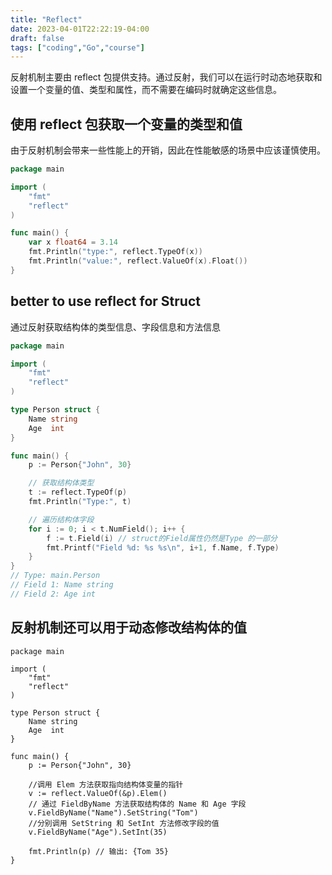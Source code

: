 ```yaml
---
title: "Reflect"
date: 2023-04-01T22:22:19-04:00
draft: false
tags: ["coding","Go","course"]
---
```


反射机制主要由 reflect 包提供支持。通过反射，我们可以在运行时动态地获取和设置一个变量的值、类型和属性，而不需要在编码时就确定这些信息。

## 使用 reflect 包获取一个变量的类型和值

由于反射机制会带来一些性能上的开销，因此在性能敏感的场景中应该谨慎使用。

```go
package main

import (
    "fmt"
    "reflect"
)

func main() {
    var x float64 = 3.14
    fmt.Println("type:", reflect.TypeOf(x))
    fmt.Println("value:", reflect.ValueOf(x).Float())
}
```
## better to use reflect for Struct 

通过反射获取结构体的类型信息、字段信息和方法信息
```go
package main

import (
    "fmt"
    "reflect"
)

type Person struct {
    Name string
    Age  int
}

func main() {
    p := Person{"John", 30}

    // 获取结构体类型
    t := reflect.TypeOf(p)
    fmt.Println("Type:", t)

    // 遍历结构体字段
    for i := 0; i < t.NumField(); i++ {
        f := t.Field(i) // struct的Field属性仍然是Type 的一部分
        fmt.Printf("Field %d: %s %s\n", i+1, f.Name, f.Type)
    }
}
// Type: main.Person
// Field 1: Name string
// Field 2: Age int
```

## 反射机制还可以用于动态修改结构体的值

```to
package main

import (
    "fmt"
    "reflect"
)

type Person struct {
    Name string
    Age  int
}

func main() {
    p := Person{"John", 30}

    //调用 Elem 方法获取指向结构体变量的指针
    v := reflect.ValueOf(&p).Elem() 
    // 通过 FieldByName 方法获取结构体的 Name 和 Age 字段
    v.FieldByName("Name").SetString("Tom")
    //分别调用 SetString 和 SetInt 方法修改字段的值
    v.FieldByName("Age").SetInt(35)

    fmt.Println(p) // 输出: {Tom 35}
}
```
